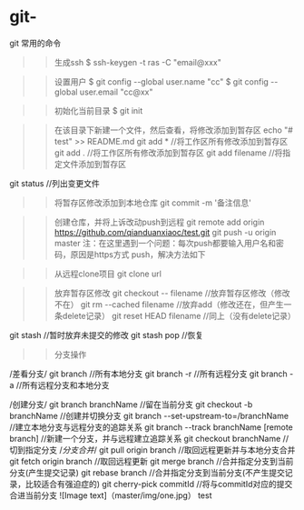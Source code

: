 # git-
git 常用的命令

>>生成ssh
$ ssh-keygen -t ras -C "email@xxx"

>>设置用户
$ git config --global user.name "cc"
$ git config --global user.email "cc@xx"

>>初始化当前目录
$ git init

>>在该目录下新建一个文件，然后查看，将修改添加到暂存区
echo "# test" >> README.md
git add *  //将工作区所有修改添加到暂存区
git add .  //将工作区所有修改添加到暂存区
git add filename //将指定文件添加到暂存区

git status  //列出变更文件

>>将暂存区修改添加到本地仓库
git commit -m '备注信息'

>>创建仓库，并将上诉改动push到远程
git remote add origin https://github.com/qianduanxiaoc/test.git
git push -u origin master
注：在这里遇到一个问题：每次push都要输入用户名和密码，原因是https方式 push，解决方法如下

>>从远程clone项目
git clone url

>>放弃暂存区修改
git checkout -- filename  //放弃暂存区修改（修改不在）
git rm --cached filename  //放弃add（修改还在，但产生一条delete记录）
git reset HEAD filename   //同上（没有delete记录）

git stash     //暂时放弃未提交的修改
git stash pop  //恢复

>>分支操作

/差看分支/
git branch     //所有本地分支
git branch -r  //所有远程分支
git branch -a  //所有远程分支和本地分支

/创建分支/
git branch branchName //留在当前分支
git checkout -b branchName //创建并切换分支
git branch --set-upstream-to=<remote>/branchName //建立本地分支与远程分支的追踪关系
git branch --track branchName [remote branch] //新建一个分支，并与远程建立追踪关系 git checkout branchName //切到指定分支 /*分支合并*/ git pull origin branch //取回远程更新并与本地分支合并 git fetch origin branch //取回远程更新 git merge branch //合并指定分支到当前分支(产生提交记录) git rebase branch //合并指定分支到当前分支(不产生提交记录，比较适合有强迫症的) git cherry-pick commitId //将与commitId对应的提交合进当前分支
![Image text]（master/img/one.jpg）
test
  
  
  



